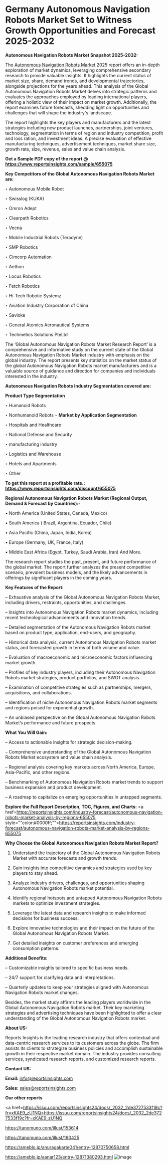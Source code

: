 # Germany Autonomous Navigation Robots Market Set to Witness Growth Opportunities and Forecast 2025-2032

<strong>Autonomous Navigation Robots Market Snapshot 2025-2032:</strong>

The <a href=https://www.reportsinsights.com/sample/655075>Autonomous Navigation Robots Market</a> 2025 report offers an in-depth exploration of market dynamics, leveraging comprehensive secondary research to provide valuable insights. It highlights the current status of market size, share, demand trends, and developmental trajectories, alongside projections for the years ahead. This analysis of the Global Autonomous Navigation Robots Market delves into strategic patterns and evaluates the approaches employed by leading international players, offering a holistic view of their impact on market growth. Additionally, the report examines future forecasts, shedding light on opportunities and challenges that will shape the industry's landscape.

The report highlights the key players and manufacturers and the latest strategies including new product launches, partnerships, joint ventures, technology, segmentation in terms of region and industry competition, profit and loss ration, and investment ideas. A precise evaluation of effective manufacturing techniques, advertisement techniques, market share size, growth rate, size, revenue, sales and value chain analysis.

<strong>Get a Sample PDF copy of the report @ <a href=https://www.reportsinsights.com/sample/655075 style=color:#0000ff;>https://www.reportsinsights.com/sample/655075</a></strong>

<strong>Key Competitors of the Global Autonomous Navigation Robots Market are:</strong>

‣ Autonomous Mobile Robot

‣ Swisslog (KUKA)

‣ Omron Adept

‣ Clearpath Robotics

‣ Vecna

‣ Mobile Industrial Robots (Teradyne)

‣ SMP Robotics

‣ Cimcorp Automation

‣ Aethon

‣ Locus Robotics

‣ Fetch Robotics

‣ Hi-Tech Robotic Systemz

‣ Aviation Industry Corporation of China

‣ Savioke

‣ General Atomics Aeronautical Systems

‣ Techmetics Solutions PteLtd

The ‘Global Autonomous Navigation Robots Market Research Report’ is a comprehensive and informative study on the current state of the Global Autonomous Navigation Robots Market industry with emphasis on the global industry. The report presents key statistics on the market status of the global Autonomous Navigation Robots market manufacturers and is a valuable source of guidance and direction for companies and individuals interested in the industry.

<strong>Autonomous Navigation Robots Industry Segmentation covered are:</strong>

<strong>Product Type Segmentation</strong>

‣ Humanoid Robots

‣ Nonhumanoid Robots
‣ 
<strong>Market by Application Segmentation</strong>

‣ Hospitals and Healthcare

‣ National Defense and Security

‣ manufacturing industry

‣ Logistics and Warehouse

‣ Hotels and Apartments

‣ Other

<strong>To get this report at a profitable rate.: <a href=https://www.reportsinsights.com/discount/655075 style=color:#0000ff;>https://www.reportsinsights.com/discount/655075</a></strong>

<strong>Regional Autonomous Navigation Robots Market (Regional Output, Demand &amp; Forecast by Countries):-</strong>

• North America (United States, Canada, Mexico)

• South America ( Brazil, Argentina, Ecuador, Chile)

• Asia Pacific (China, Japan, India, Korea)

• Europe (Germany, UK, France, Italy)

• Middle East Africa (Egypt, Turkey, Saudi Arabia, Iran) And More.

The research report studies the past, present, and future performance of the global market. The report further analyzes the present competitive scenario, prevalent business models, and the likely advancements in offerings by significant players in the coming years.

<strong>Key Features of the Report:</strong>

– Exhaustive analysis of the Global Autonomous Navigation Robots Market, including drivers, restraints, opportunities, and challenges.

– Insights into Autonomous Navigation Robots market dynamics, including recent technological advancements and innovation trends.

– Detailed segmentation of the Autonomous Navigation Robots market based on product type, application, end-users, and geography.

– Historical data analysis, current Autonomous Navigation Robots market status, and forecasted growth in terms of both volume and value.

– Evaluation of macroeconomic and microeconomic factors influencing market growth.

– Profiles of key industry players, including their Autonomous Navigation Robots market strategies, product portfolios, and SWOT analysis.

– Examination of competitive strategies such as partnerships, mergers, acquisitions, and collaborations.

– Identification of niche Autonomous Navigation Robots market segments and regions poised for exponential growth.

– An unbiased perspective on the Global Autonomous Navigation Robots Market’s performance and future prospects.

<strong>What You Will Gain:</strong>

– Access to actionable insights for strategic decision-making.

– Comprehensive understanding of the Global Autonomous Navigation Robots Market ecosystem and value chain analysis.

– Regional analysis covering key markets across North America, Europe, Asia-Pacific, and other regions.

– Benchmarking of Autonomous Navigation Robots market trends to support business expansion and product development.

– A roadmap to capitalize on emerging opportunities in untapped segments.

<strong>Explore the Full Report Description, TOC, Figures, and Charts:</strong>
<a href=https://reportsinsights.com/industry-forecast/autonomous-navigation-robots-market-analysis-by-regions-655075 style=""color:#0000ff;"">https://reportsinsights.com/industry-forecast/autonomous-navigation-robots-market-analysis-by-regions-655075</a>

<strong>Why Choose the Global Autonomous Navigation Robots Market Report?</strong>

1. Understand the trajectory of the Global Autonomous Navigation Robots Market with accurate forecasts and growth trends.

2. Gain insights into competitive dynamics and strategies used by key players to stay ahead.

3. Analyze industry drivers, challenges, and opportunities shaping Autonomous Navigation Robots market potential.

4. Identify regional hotspots and untapped Autonomous Navigation Robots markets to optimize investment strategies.

5. Leverage the latest data and research insights to make informed decisions for business success.

6. Explore innovative technologies and their impact on the future of the Global Autonomous Navigation Robots Market.

7. Get detailed insights on customer preferences and emerging consumption patterns.

<strong>Additional Benefits:</strong>

– Customizable insights tailored to specific business needs.

– 24/7 support for clarifying data and interpretations.

– Quarterly updates to keep your strategies aligned with Autonomous Navigation Robots market changes.

Besides, the market study affirms the leading players worldwide in the Global Autonomous Navigation Robots market. Their key marketing strategies and advertising techniques have been highlighted to offer a clear understanding of the Global Autonomous Navigation Robots market.

<strong><strong>About US</strong>:</strong>

Reports Insights is the leading research industry that offers contextual and data-centric research services to its customers across the globe. The firm assists its clients to strategize business policies and accomplish sustainable growth in their respective market domain. The industry provides consulting services, syndicated research reports, and customized research reports.

<strong>Contact US:</strong>

<p class=><b>Email:</b> <a href=mailto:info@reportsinsights.com>info@reportsinsights.com</a></p>
<p class=><b>Sales:</b> <a href=mailto:sales@reportsinsights.com>sales@reportsinsights.com</a></p>

<strong>Our other reports</strong>

<a href=https://issuu.com/reportsinsights24/docs/_2032_2de3727533f19c?fr=xKAE9_zU1NQ>https://issuu.com/reportsinsights24/docs/_2032_2de3727533f19c?fr=xKAE9_zU1NQ</a>

<a href=https://tanomuno.com/illust/153614>https://tanomuno.com/illust/153614</a>

<a href=https://tanomuno.com/illust/190425>https://tanomuno.com/illust/190425</a>

<a href=https://ameblo.jp/anuragakarte041/entry-12870750658.html>https://ameblo.jp/anuragakarte041/entry-12870750658.html</a>

<a href=https://ameblo.jp/aanar123/entry-12871380293.html>https://ameblo.jp/aanar123/entry-12871380293.html</a>
![image](https://github.com/user-attachments/assets/8f061f66-9352-4912-a0c6-d036bd183d10)
